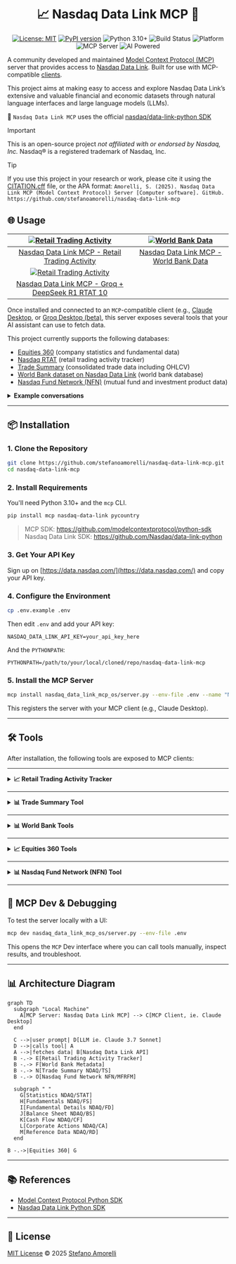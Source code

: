 <div align="center">

# 📈 Nasdaq Data Link MCP 🤖 

</div>

<div align="center">

[![License: MIT](https://img.shields.io/badge/License-MIT-green.svg)](LICENSE)
[![PyPI version](https://img.shields.io/badge/PyPI-v0.1.3.post2-blue.svg)](https://pypi.org/project/nasdaq-data-link-mcp-os/)
![Python 3.10+](https://img.shields.io/badge/Python-3.10%2B-blue.svg)
![Build Status](https://img.shields.io/badge/build-passing-green.svg)
![Platform](https://img.shields.io/badge/platform-cross--platform-lightgrey.svg)
![](https://badge.mcpx.dev?type=server 'MCP Server')
![AI Powered](https://img.shields.io/badge/AI-powered-6f42c1?logo=anthropic&logoColor=white)

</div>

A community developed and maintained [Model Context Protocol (MCP)](https://github.com/modelcontextprotocol) server that provides access to [Nasdaq Data Link](https://data.nasdaq.com/). Built for use with MCP-compatible [clients](https://modelcontextprotocol.io/clients).

This project aims at making easy to access and explore Nasdaq Data Link’s extensive and valuable financial and economic datasets through natural language interfaces and large language models (LLMs).

🐍 `Nasdaq Data Link MCP` uses the official [nasdaq/data-link-python SDK](https://github.com/Nasdaq/data-link-python)

> [!IMPORTANT]
> This is an open-source project *not affiliated with or endorsed by Nasdaq, Inc.* Nasdaq® is a registered trademark of Nasdaq, Inc.

> [!TIP]
> If you use this project in your research or work, please cite it using the [CITATION.cff](CITATION.cff) file, or the APA format:
`Amorelli, S. (2025). Nasdaq Data Link MCP (Model Context Protocol) Server [Computer software]. GitHub. https://github.com/stefanoamorelli/nasdaq-data-link-mcp`


## 🌐 Usage

| [![Retail Trading Activity](https://cdn.loom.com/sessions/thumbnails/b0299f6f6f1844669b5d2f73a86a3dcb-63f0e754bafcbe42-full-play.gif)](https://www.loom.com/share/b0299f6f6f1844669b5d2f73a86a3dcb) | [![World Bank Data](https://cdn.loom.com/sessions/thumbnails/a07e518bb6eb4de4b5a06a5a1a112a24-ff58182656db7dca-full-play.gif)](https://www.loom.com/share/a07e518bb6eb4de4b5a06a5a1a112a24) |
|:--:|:--:|
| [Nasdaq Data Link MCP - Retail Trading Activity](https://www.loom.com/share/b0299f6f6f1844669b5d2f73a86a3dcb) | [Nasdaq Data Link MCP - World Bank Data](https://www.loom.com/share/a07e518bb6eb4de4b5a06a5a1a112a24) |
| [![Retail Trading Activity](https://cdn.loom.com/sessions/thumbnails/46c7df4cb4c4405aa9e0a49ce6cd75be-9a5eeaf2133bc160-full-play.gif)](https://www.loom.com/share/46c7df4cb4c4405aa9e0a49ce6cd75be) | |
| [Nasdaq Data Link MCP - Groq + DeepSeek R1 RTAT 10](https://www.loom.com/share/46c7df4cb4c4405aa9e0a49ce6cd75be) | | 

Once installed and connected to an `MCP`-compatible client (e.g., [Claude Desktop](https://claude.ai/download), or [Groq Desktop (beta)](https://github.com/groq/groq-desktop-beta), this server exposes several tools that your AI assistant can use to fetch data.

This project currently supports the following databases:
- [Equities 360](https://data.nasdaq.com/databases/E360) (company statistics and fundamental data)
- [Nasdaq RTAT](https://data.nasdaq.com/databases/RTAT) (retail trading activity tracker)
- [Trade Summary](https://data.nasdaq.com/databases/TRDSUM) (consolidated trade data including OHLCV)
- [World Bank dataset on Nasdaq Data Link](https://data.nasdaq.com/databases/WB) (world bank database)
- [Nasdaq Fund Network (NFN)](https://data.nasdaq.com/databases/MFR) (mutual fund and investment product data)

<details>
<summary><strong>Example conversations</strong></summary>

> **You:** What were the most traded stocks by retailers yesterday?  
> **Claude:** *calls `get_rtat(<yetserday>)` and returns relevant matches*

> **You:** What was the GDP of Italy in 2022?  
> **Claude:** Let me look that up... *calls `get_indicator_value` tool*  
> **Claude:** The GDP of Italy in 2022 was approximately `...` trillion USD.

> **You:** List all indicators related to CO₂ emissions.  
> **Claude:** *calls `search_worldbank_indicators("CO2")` and returns relevant matches*

> **You:** What's the latest trading data for Apple?  
> **Claude:** *calls `get_trade_summary_data()` and presents the trading data*

> **You:** Show me yesterday's trading volume for the top tech stocks.
> **Claude:** *calls `get_trade_summary_data()` and analyzes volume data*

> **You:** What's the market cap and P/E ratio of Microsoft?  
> **Claude:** *calls `get_stock_stats(symbol="MSFT")` and presents the key statistics*

> **You:** Show me Microsoft's profitability ratios for the most recent annual report.  
> **Claude:** *calls `get_fundamental_data(symbol="MSFT", dimension="MRY")` and presents profitability metrics*

> **You:** What's Microsoft's cash flow and R&D spending for the last quarter?  
> **Claude:** *calls `get_detailed_financials(symbol="MSFT", dimension="MRQ")` and presents cash flow and R&D data*

> **You:** What's Microsoft's asset breakdown and debt-to-equity ratio from the latest balance sheet?  
> **Claude:** *calls `get_balance_sheet_data(symbol="MSFT", dimension="MRQ")` and presents relevant balance sheet items*

> **You:** How has Microsoft's free cash flow and capital expenditure changed over the past year?  
> **Claude:** *calls `get_cash_flow_data(symbol="MSFT", dimension="MRY")` and analyzes free cash flow trends*

> **You:** Has Tesla had any stock splits in the last two years?  
> **Claude:** *calls `get_corporate_action_data(symbol="TSLA", action="split")` and presents the split history*

> **You:** What industry and sector is AMD in, and where is the company located?  
> **Claude:** *calls `get_company_reference_data(symbol="AMD")` and presents industry, sector, and location information*

> **You:** Can you find information about mutual funds that are open-ended?  
> **Claude:** *calls `get_fund_master_report(investment_company_type="N-1A")` and returns the fund information*
</details>

---

## 📦 Installation

### 1. Clone the Repository

```bash
git clone https://github.com/stefanoamorelli/nasdaq-data-link-mcp.git
cd nasdaq-data-link-mcp
```

### 2. Install Requirements

You'll need Python 3.10+ and the `mcp` CLI.

```bash
pip install mcp nasdaq-data-link pycountry
```

> MCP SDK: https://github.com/modelcontextprotocol/python-sdk  
> Nasdaq Data Link SDK: https://github.com/Nasdaq/data-link-python

### 3. Get Your API Key

Sign up on [https://data.nasdaq.com/](https://data.nasdaq.com/) and copy your API key.

### 4. Configure the Environment

```bash
cp .env.example .env
```

Then edit `.env` and add your API key:

```
NASDAQ_DATA_LINK_API_KEY=your_api_key_here
```

And the `PYTHONPATH`: 
```
PYTHONPATH=/path/to/your/local/cloned/repo/nasdaq-data-link-mcp
```

### 5. Install the MCP Server

```bash
mcp install nasdaq_data_link_mcp_os/server.py --env-file .env --name "Nasdaq Data Link MCP Server" --with nasdaq-data-link --with pycountry
```

This registers the server with your MCP client (e.g., Claude Desktop).

---

## 🛠️ Tools

After installation, the following tools are exposed to MCP clients:

---

<details>
<summary><strong>📈 Retail Trading Activity Tracker</strong></summary>

### `get_rtat10`

Retrieves Retail Trading Activity Tracker 10 (RTAT10) data for specific dates and optional tickers.

```json
{
  "action": "tool",
  "name": "get_rtat10",
  "params": {
    "dates": "2025-03-31,2025-03-28,2025-03-27",
    "tickers": "TSLA,TQQQ,SQQQ"
  }
}
```

Returns RTAT10 data from Nasdaq Data Link for the given dates and tickers.

---

### `get_rtat`

Retrieves Retail Trading Activity (RTAT) data for specific dates and optional tickers.

```json
{
  "action": "tool",
  "name": "get_rtat",
  "params": {
    "dates": "2025-03-31,2025-03-28,2025-03-27",
    "tickers": "TSLA,TQQQ,SQQQ"
  }
}
```

Returns RTAT data from Nasdaq Data Link for the given dates and tickers.

</details>

---

<details>
<summary><strong>📊 Trade Summary Tool</strong></summary>

### `get_trade_summary_data`

Retrieves Trade Summary data from Nasdaq Data Link NDAQ/TS datatable.

```json
{
  "action": "tool",
  "name": "get_trade_summary_data"
}
```

Returns consolidated trade data including open, high, low, close, and volume information.

</details>

---

<details>
<summary><strong>📊 World Bank Tools</strong></summary>

### `get_indicator_value`

Fetch the value for a specific indicator and country.

```json
{
  "action": "tool",
  "name": "get_indicator_value",
  "params": {
    "country": "Italy",
    "indicator": "NY.GDP.MKTP.CD"
  }
}
```

Returns the latest value for that indicator.

---

### `country_code`

Returns the ISO 3-letter country code (e.g., `"ITA"` for Italy).

```json
{
  "action": "tool",
  "name": "country_code",
  "params": {
    "countryName": "Italy"
  }
}
```

---

### `list_worldbank_indicators`

Returns a list of all 1500+ indicators available.

```json
{
  "action": "tool",
  "name": "list_worldbank_indicators"
}
```

---

### `search_worldbank_indicators`

Searches for indicators by keyword.

```json
{
  "action": "tool",
  "name": "search_worldbank_indicators",
  "params": {
    "keyword": "population"
  }
}
```

</details>

---

<details>
<summary><strong>📈 Equities 360 Tools</strong></summary>

### `get_stock_stats`

Retrieves comprehensive statistics for a company from the Nasdaq Equities 360 database.

```json
{
  "action": "tool",
  "name": "get_stock_stats",
  "params": {
    "symbol": "MSFT"
  }
}
```

Or using FIGI:

```json
{
  "action": "tool",
  "name": "get_stock_stats",
  "params": {
    "figi": "BBG000BPH459"
  }
}
```

Returns company statistics including market cap, PE ratio, 52-week highs/lows, dividend information, and more.

---

### `list_stock_stat_fields`

Lists all available fields in the stock statistics database with descriptions.

```json
{
  "action": "tool",
  "name": "list_stock_stat_fields"
}
```

Returns information about all available fields that can be queried through the `get_stock_stats` tool.

---

### `get_fundamental_data`

Retrieves fundamental financial data from the Nasdaq Equities 360 Fundamental Summary database.

```json
{
  "action": "tool",
  "name": "get_fundamental_data",
  "params": {
    "symbol": "MSFT",
    "dimension": "MRY"
  }
}
```

Or using multiple parameters:

```json
{
  "action": "tool",
  "name": "get_fundamental_data",
  "params": {
    "figi": "BBG000BPH459",
    "calendardate": "2022-12-31",
    "dimension": "MRQ"
  }
}
```

Returns fundamental data including profitability ratios (ROA, ROE, ROS), valuation metrics (P/E, P/S), income statement items (revenue, gross profit), and financial health indicators (current ratio, debt-to-equity).

---

### `list_fundamental_fields`

Lists all available fields in the fundamental summary database with descriptions.

```json
{
  "action": "tool",
  "name": "list_fundamental_fields"
}
```

Returns information about all available fields that can be queried through the `get_fundamental_data` tool.

---

### `get_detailed_financials`

Retrieves detailed financial data from the Nasdaq Equities 360 Fundamental Details database.

```json
{
  "action": "tool",
  "name": "get_detailed_financials",
  "params": {
    "symbol": "MSFT",
    "dimension": "MRQ"
  }
}
```

Or using multiple parameters:

```json
{
  "action": "tool",
  "name": "get_detailed_financials",
  "params": {
    "figi": "BBG000BPH459",
    "calendardate": "2022-12-31",
    "dimension": "MRY"
  }
}
```

Returns comprehensive financial statement data including balance sheet items (assets, liabilities, equity), income statement components (revenue, expenses, profit), cash flow details (operating, investing, financing), and detailed financial ratios.

---

### `list_detailed_financial_fields`

Lists all available fields in the fundamental details database with descriptions.

```json
{
  "action": "tool",
  "name": "list_detailed_financial_fields"
}
```

Returns information about all available fields that can be queried through the `get_detailed_financials` tool.

---

### `get_balance_sheet_data`

Retrieves balance sheet data from the Nasdaq Equities 360 Balance Sheet database.

```json
{
  "action": "tool",
  "name": "get_balance_sheet_data",
  "params": {
    "symbol": "MSFT",
    "dimension": "MRQ"
  }
}
```

Or using multiple parameters:

```json
{
  "action": "tool",
  "name": "get_balance_sheet_data",
  "params": {
    "figi": "BBG000BPH459",
    "calendardate": "2022-12-31",
    "dimension": "MRY"
  }
}
```

Returns comprehensive balance sheet data including assets (current, non-current, intangible), liabilities (current, non-current, debt), stockholders' equity, and key balance sheet metrics.

---

### `list_balance_sheet_fields`

Lists all available fields in the balance sheet database with descriptions.

```json
{
  "action": "tool",
  "name": "list_balance_sheet_fields"
}
```

Returns information about all available fields that can be queried through the `get_balance_sheet_data` tool.

---

### `get_cash_flow_data`

Retrieves cash flow statement data from the Nasdaq Equities 360 Cash Flow database.

```json
{
  "action": "tool",
  "name": "get_cash_flow_data",
  "params": {
    "symbol": "MSFT",
    "dimension": "MRQ"
  }
}
```

Or using multiple parameters:

```json
{
  "action": "tool",
  "name": "get_cash_flow_data",
  "params": {
    "figi": "BBG000BPH459",
    "calendardate": "2022-12-31",
    "dimension": "MRY"
  }
}
```

Returns cash flow statement data including operating activities (ncfo), investing activities (ncfi), financing activities (ncff), free cash flow (fcf), capital expenditures (capex), and more.

---

### `list_cash_flow_fields`

Lists all available fields in the cash flow statement database with descriptions.

```json
{
  "action": "tool",
  "name": "list_cash_flow_fields"
}
```

Returns information about all available fields that can be queried through the `get_cash_flow_data` tool.

---

### `get_corporate_action_data`

Retrieves corporate actions data from the Nasdaq Equities 360 Corporate Actions database.

```json
{
  "action": "tool",
  "name": "get_corporate_action_data",
  "params": {
    "symbol": "TSLA",
    "action": "split"
  }
}
```

Or using other parameters:

```json
{
  "action": "tool",
  "name": "get_corporate_action_data",
  "params": {
    "date": "2023-03-24"
  }
}
```

Returns information about corporate events such as stock splits, mergers, acquisitions, and other significant company actions that can affect stock price and ownership.

---

### `list_corporate_action_fields`

Lists all available fields in the corporate actions database with descriptions.

```json
{
  "action": "tool",
  "name": "list_corporate_action_fields"
}
```

Returns information about all available fields that can be queried through the `get_corporate_action_data` tool.

---

### `get_company_reference_data`

Retrieves company reference data from the Nasdaq Equities 360 Reference Data database.

```json
{
  "action": "tool",
  "name": "get_company_reference_data",
  "params": {
    "symbol": "AMD"
  }
}
```

Or using FIGI:

```json
{
  "action": "tool",
  "name": "get_company_reference_data",
  "params": {
    "figi": "BBG000BBQCY0"
  }
}
```

Returns static information about companies including exchange, industry, sector classification, website URLs, SEC filing links, and location information.

---

### `list_reference_data_fields`

Lists all available fields in the company reference database with descriptions.

```json
{
  "action": "tool",
  "name": "list_reference_data_fields"
}
```

Returns information about all available fields that can be queried through the `get_company_reference_data` tool.

</details>

---

<details>
<summary><strong>📊 Nasdaq Fund Network (NFN) Tool</strong></summary>

### `get_fund_master_report`

Retrieves Fund Master Report (NFN/MFRFM) data from Nasdaq Fund Network.

```json
{
  "action": "tool",
  "name": "get_fund_master_report",
  "params": {
    "fund_id": "12345"
  }
}
```

Returns fund data from Nasdaq Fund Network for the given fund ID.

You can also filter by investment company type:

```json
{
  "action": "tool",
  "name": "get_fund_master_report",
  "params": {
    "investment_company_type": "N-1A"
  }
}
```

Returns data about mutual funds and other investment products, including fund identifiers, formation dates, and regulatory information.

</details>

---

## 🧪 MCP Dev & Debugging

To test the server locally with a UI:

```bash
mcp dev nasdaq_data_link_mcp_os/server.py --env-file .env
```

This opens the `MCP` Dev interface where you can call tools manually, inspect results, and troubleshoot.

---

## 📊 Architecture Diagram

```mermaid
graph TD
  subgraph "Local Machine"
    A[MCP Server: Nasdaq Data Link MCP] --> C[MCP Client, ie. Claude Desktop]
  end

  C -->|user prompt| D[LLM ie. Claude 3.7 Sonnet]
  D -->|calls tool| A
  A -->|fetches data| B[Nasdaq Data Link API]
  B -.-> E[Retail Trading Activity Tracker]
  B -.-> F[World Bank Metadata]
  B -.-> N[Trade Summary NDAQ/TS]
  B -.-> O[Nasdaq Fund Network NFN/MFRFM]
  
  subgraph " "
    G[Statistics NDAQ/STAT]
    H[Fundamentals NDAQ/FS]
    I[Fundamental Details NDAQ/FD]
    J[Balance Sheet NDAQ/BS]
    K[Cash Flow NDAQ/CF]
    L[Corporate Actions NDAQ/CA]
    M[Reference Data NDAQ/RD]
  end

B -.->|Equities 360| G
```
---

## 📚 References

- [Model Context Protocol Python SDK](https://github.com/modelcontextprotocol/python-sdk)
- [Nasdaq Data Link Python SDK](https://github.com/Nasdaq/data-link-python)

---

## 📄 License

[MIT License](LICENSE) © 2025 [Stefano Amorelli](https://github.com/stefanoamorelli)

